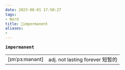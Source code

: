 ```yaml
---
date: 2023-08-01 17:50:27
tags: 
- Word
title: 📖impermanent
aliases: 
- 
---
```


<pre><strong>impermanent</strong></pre>
|   |   |
|---|---|
|[ɪmˈpɜ:mənənt]|adj. not lasting forever 短暂的|